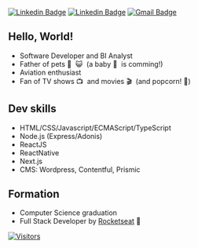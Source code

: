 [![Linkedin Badge](https://img.shields.io/badge/-LinkedIn-blue?style=flat-square&logo=Linkedin&logoColor=white&link=https://www.linkedin.com/in/jsfelix/)](https://www.linkedin.com/in/jsfelix/)
[![Linkedin Badge](https://img.shields.io/badge/-Instagram-purple?style=flat-square&logo=Instagram&logoColor=white&link=https://www.instagram.com/jeffersonsfelix/)](https://www.instagram.com/jeffersonsfelix/)
[![Gmail Badge](https://img.shields.io/badge/-Gmail-c14438?style=flat-square&logo=Gmail&logoColor=white&link=mailto:jsfelix@gmail.com)](mailto:jsfelix@gmail.com)

## Hello, World!

* Software Developer and BI Analyst
* Father of pets 🐶&nbsp; 😺&nbsp; (a baby 👶&nbsp; is comming!)
* Aviation enthusiast
* Fan of TV shows 📺 &nbsp;and movies 🎬&nbsp; (and popcorn! 🍿)

## Dev skills
* HTML/CSS/Javascript/ECMAScript/TypeScript
* Node.js (Express/Adonis)
* ReactJS
* ReactNative
* Next.js
* CMS: Wordpress, Contentful, Prismic

## Formation
* Computer Science graduation
* Full Stack Developer by [Rocketseat](https://rocketseat.com.br/) 🚀

[![Visitors](https://visitor-badge.glitch.me/badge?page_id=github/jsfelix)](https://github.com/jsfelix)
